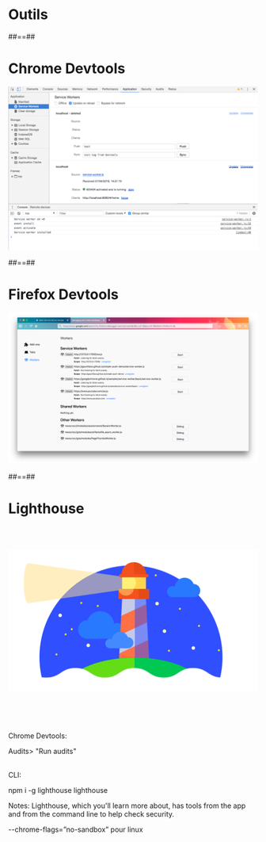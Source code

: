 <!-- .slide: class="transition-white fire-bg-blue fire-specific-slide" data-background="css/theme/legacy/images/background_blue.png" -->

# Outils

##==##

# Chrome Devtools

![center h-900](./assets/images/chrome_devtools.png)

##==##

# Firefox Devtools

![center h-900](./assets/images/firefox_devtools.png)

##==##

# Lighthouse

<div class="multicol"> <div class="col">

<br><br>

![center](./assets/images/lighthouse.png)

</div><div class="col">

<br><br><br>

Chrome Devtools:

Audits> "Run audits"
<br><br>

CLI:

npm i -g lighthouse lighthouse <url>

</div></div>

Notes:
Lighthouse, which you'll learn more about, has tools from the app and from the command line to help check security.

--chrome-flags=”no-sandbox” pour linux
